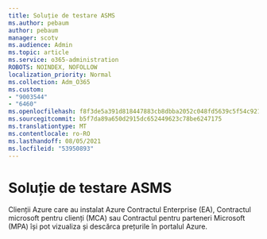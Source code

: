 ```yaml
---
title: Soluție de testare ASMS
ms.author: pebaum
author: pebaum
manager: scotv
ms.audience: Admin
ms.topic: article
ms.service: o365-administration
ROBOTS: NOINDEX, NOFOLLOW
localization_priority: Normal
ms.collection: Adm_O365
ms.custom:
- "9003544"
- "6460"
ms.openlocfilehash: f8f3de5a391d818447883cb8dbba2052c048fd5639c5f54c921ef5247dc6d6a1
ms.sourcegitcommit: b5f7da89a650d2915dc652449623c78be6247175
ms.translationtype: MT
ms.contentlocale: ro-RO
ms.lasthandoff: 08/05/2021
ms.locfileid: "53950893"
---
```

# <a name="asms-test-solution"></a>Soluție de testare ASMS

Clienții Azure care au instalat Azure Contractul Enterprise (EA), Contractul microsoft pentru clienți (MCA) sau Contractul pentru parteneri Microsoft (MPA) își pot vizualiza și descărca prețurile în portalul Azure.
